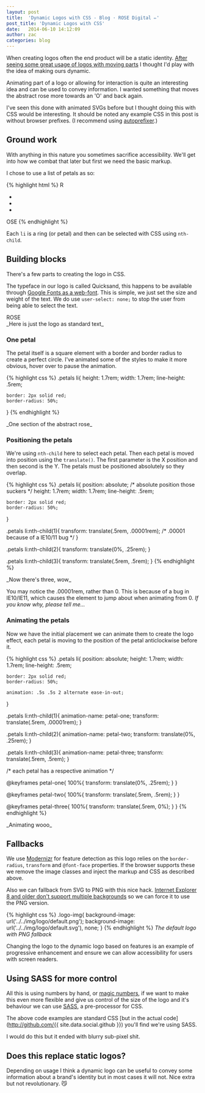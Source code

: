 ```yaml
---
layout: post
title:  'Dynamic Logos with CSS - Blog · ROSE Digital ✏'
post_title: 'Dynamic Logos with CSS'
date:   2014-06-10 14:12:09
author: zac
categories: blog
---
```


When creating logos often the end product will be a static identity. [After seeing some great usage of logos with moving parts](http://www.hexanine.com/zeroside/the-future-is-fluid-inside-dynamic-logos/) I thought I'd play with the idea of making ours dynamic.

Animating part of a logo or allowing for interaction is quite an interesting idea and can be used to convey information. I wanted something that moves the abstract rose more towards an 'O' and back again.

I've seen this done with animated SVGs before but I thought doing this with CSS would be interesting. It should be noted any example CSS in this post is without browser prefixes. (I recommend using [autoprefixer](https://github.com/ai/autoprefixer).)

## Ground work

With anything in this nature you sometimes sacrifice accessibility. We'll get into how we combat that later but first we need the basic markup.

I chose to use a list of petals as so:

{% highlight html %}
R
<ul class="petals">
	<li></li>
	<li></li>
	<li></li>
</ul>
OSE
{% endhighlight %}

Each `li` is a ring (or petal) and then can be selected with CSS using `nth-child`.

## Building blocks

There's a few parts to creating the logo in CSS.

The typeface in our logo is called Quicksand, this happens to be available through [Google Fonts as a web-font](http://www.google.com/fonts#UsePlace:use/Collection:Quicksand). This is simple, we just set the size and weight of the text. We do use `user-select: none;` to stop the user from being able to select the text.

<!-- We're using Jekyll and HTML doesn't render very well amongst Markdown hence the unusual classes -->
<div class="code-result">		<div class="example-logo">ROSE</div>		</div>
_Here is just the logo as standard text_

### One petal

The petal itself is a square element with a border and border radius to create a perfect circle. I've animated some of the styles to make it more obvious, hover over to pause the animation.

{% highlight css %}
.petals li{
	height: 1.7rem;
	width: 1.7rem;
	line-height: .5rem;

	border: 2px solid red;
	border-radius: 50%;
}
{% endhighlight %}

<!-- We're using Jekyll and HTML doesn't render very well amongst Markdown hence the unusual classes -->
<div class="code-result">		<div class="example-petal--1"></div>		</div>
_One section of the abstract rose_

### Positioning the petals

We're using `nth-child` here to select each petal. Then each petal is moved into position using the `translate()`. The first parameter is the X position and then second is the Y. The petals must be positioned absolutely so they overlap.

{% highlight css %}
.petals li{
	position: absolute; /* absolute position those suckers */
	height: 1.7rem;
	width: 1.7rem;
	line-height: .5rem;

	border: 2px solid red;
	border-radius: 50%;
}

.petals li:nth-child(1){
	transform: translate(.5rem, .00001rem); /* .00001 because of a IE10/11 bug */
}

.petals li:nth-child(2){
	transform: translate(0%, .25rem);
}

.petals li:nth-child(3){
	transform: translate(.5rem, .5rem);
}
{% endhighlight %}

<!-- We're using Jekyll and HTML doesn't render very well amongst Markdown hence the unusual classes -->
<div class="code-result">		<div class="example-petals">	<div class="example-petal--2-1"></div>	<div class="example-petal--2-2"></div>	<div class="example-petal--2-3"></div>	</div>		</div>
_Now there's three, wow_

You may notice the .00001rem, rather than 0. This is because of a bug in IE10/IE11, which causes the element to jump about when animating from 0. _If you know why, please tell me..._

### Animating the petals

Now we have the initial placement we can animate them to create the logo effect, each petal is moving to the position of the petal anticlockwise before it.

{% highlight css %}
.petals li{
	position: absolute;
	height: 1.7rem;
	width: 1.7rem;
	line-height: .5rem;

	border: 2px solid red;
	border-radius: 50%;

	animation: .5s .5s 2 alternate ease-in-out;
}

.petals li:nth-child(1){
	animation-name: petal-one;
	transform: translate(.5rem, .00001rem);
}

.petals li:nth-child(2){
	animation-name: petal-two;
	transform: translate(0%, .25rem);
}

.petals li:nth-child(3){
	animation-name: petal-three;
	transform: translate(.5rem, .5rem);
}

/* each petal has a respective animation */

@keyframes petal-one{
	100%{ transform: translate(0%, .25rem); }
}

@keyframes petal-two{
	100%{ transform: translate(.5rem, .5rem); }
}

@keyframes petal-three{
	100%{ transform: translate(.5rem, 0%); }
}
{% endhighlight %}

<!-- We're using Jekyll and HTML doesn't render very well amongst Markdown hence the unusual classes -->
<div class="code-result">		<div class="example-petals">	<div class="example-petal--3-1"></div>	<div class="example-petal--3-2"></div>	<div class="example-petal--3-3"></div>	</div>		</div>
_Animating wooo_

## Fallbacks

We use [Modernizr](http://modernizr.com/) for feature detection as this logo relies on the `border-radius`, `transform` and `@font-face` properties. If the browser supports these we remove the image classes and inject the markup and CSS as described above.

Also we can fallback from SVG to PNG with this nice hack. [Internet Explorer 8 and older don't support multiple backgrounds](http://caniuse.com/#feat=multibackgrounds) so we can force it to use the PNG version.

{% highlight css %}
.logo-img{
	background-image: url('../../img/logo/default.png');
	background-image: url('../../img/logo/default.svg'), none;
}
{% endhighlight %}
_The default logo with PNG fallback_

Changing the logo to the dynamic logo based on features is an example of progressive enhancement and ensure we can allow accessibility for users with screen readers.

## Using SASS for more control

All this is using numbers by hand, or [magic numbers](http://csswizardry.com/2012/11/code-smells-in-css/), if we want to make this even more flexible and give us control of the size of the logo and it's behaviour we can use [SASS](http://sass-lang.com/), a pre-processor for CSS.

The above code examples are standard CSS [but in the actual code](http://github.com/{{ site.data.social.github }}) you'll find we're using SASS.

I would do this but it ended with blurry sub-pixel shit.

## Does this replace static logos?

Depending on usage I think a dynamic logo can be useful to convey some information about a brand's identity but in most cases it will not. Nice extra but not revolutionary. :smirk_cat: